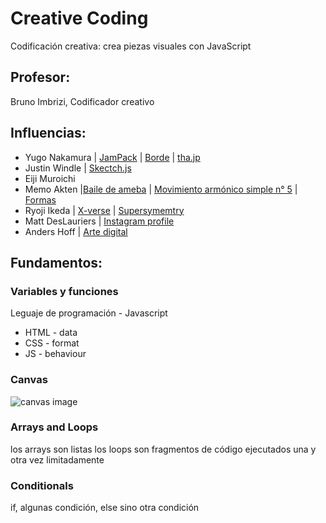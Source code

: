 # Creative Coding

Codificación creativa: crea piezas visuales con JavaScript

## Profesor:
Bruno Imbrizi, Codificador creativo

## Influencias:
- Yugo Nakamura | [JamPack](https://www.youtube.com/watch?v=dNT-NcCIPtA) | [Borde](https://www.youtube.com/watch?v=fu3jtG0SwU8) | [tha.jp](http://tha.jp/)
- Justin Windle | [Skectch.js](https://soulwire.github.io/sketch.js/)
- Eiji Muroichi
- Memo Akten |[Baile de ameba](http://www.memo.tv/works/amoeba-dance/) | [Movimiento armónico simple  n° 5](http://www.memo.tv/works/simple-harmonic-motion-5/) | [Formas](http://www.memo.tv/works/forms/)
- Ryoji Ikeda | [X-verse](https://www.ryojiikeda.com/project/x_verse/) | [Supersymemtry](https://www.ryojiikeda.com/project/supersymmetry/)
- Matt DesLauriers | [Instagram profile](https://www.instagram.com/mattdesl_art/)
- Anders Hoff | [Arte digital](https://img.inconvergent.net/generative/)

## Fundamentos:

### Variables y funciones
Leguaje de programación - Javascript

- HTML - data
- CSS - format
 - JS - behaviour

 ### Canvas

 ![canvas image](https://lh6.googleusercontent.com/WFj7PnMc_7jTowNvPAeeMOZ-Q8DyYMulJOy2v_g10hC_f0Rz9ejqaJVQ8C4ESBmmziyZ-kezUwQklfSqMq86GukjUnvwV5A9CU883i-LIxHKKPYyNy0Wa3UDJ22QZ4wUgomHQlva)

 ### Arrays and Loops
 los arrays son listas
 los loops son fragmentos de código ejecutados una y otra vez limitadamente

 ### Conditionals
 if, algunas condición, else sino otra condición